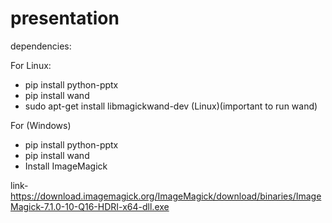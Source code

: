 # presentation

dependencies:

For Linux:

- pip install python-pptx
- pip install wand
- sudo apt-get install libmagickwand-dev (Linux)(important to run wand)


For (Windows)

- pip install python-pptx
- pip install wand
- Install ImageMagick

link- https://download.imagemagick.org/ImageMagick/download/binaries/ImageMagick-7.1.0-10-Q16-HDRI-x64-dll.exe
